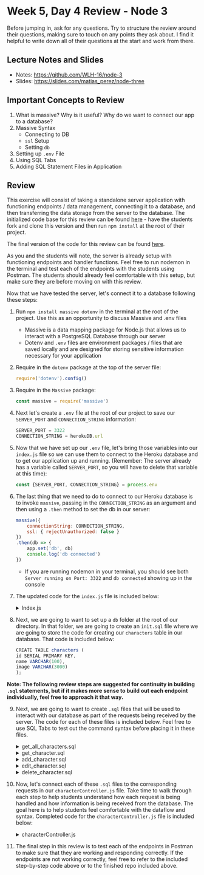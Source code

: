 # Week 5, Day 4 Review - Node 3

Before jumping in, ask for any questions. Try to structure the review around their questions, making sure to touch on any points they ask about. I find it helpful to write down all of their questions at the start and work from there.

## Lecture Notes and Slides

- Notes: https://github.com/WLH-16/node-3
- Slides: https://slides.com/matias_perez/node-three

## Important Concepts to Review

1. What is massive? Why is it useful? Why do we want to connect our app to a database?
2. Massive Syntax
   - Connecting to DB
   - `ssl` Setup
   - Setting `db`
3. Setting up `.env` File
4. Using SQL Tabs
5. Adding SQL Statement Files in Application

## Review

This exercise will consist of taking a standalone server application with functioning endpoints / data management, connecting it to a database, and then transferring the data storage from the server to the database. The initialized code base for this review can be found [here](https://github.com/LucasSchaat/node3-massive-morning-review) - have the students fork and clone this version and then run `npm install` at the root of their project. 

The final version of the code for this review can be found [here](https://github.com/LucasSchaat/node3-massive-morning-review-solved).

As you and the students will note, the server is already setup with functioning endpoints and handler functions. Feel free to run nodemon in the terminal and test each of the endpoints with the students using Postman. The students should already feel comfortable with this setup, but make sure they are before moving on with this review.

Now that we have tested the server, let's connect it to a database following these steps:

1. Run `npm install massive dotenv` in the terminal at the root of the project. Use this as an opportunity to discuss Massive and .env files
    - Massive is a data mapping package for Node.js that allows us to interact with a PostgreSQL Database through our server
    - Dotenv and `.env` files are environment packages / files that are saved locally and are designed for storing sensitive information necessary for your application
        
2. Require in the `dotenv` package at the top of the server file:
    
    ```js
    require('dotenv').config()
    ```

3. Require in the `Massive` package:

    ```js
    const massive = require('massive')
    ```

4. Next let's create a `.env` file at the root of our project to save our `SERVER_PORT` and `CONNECTION_STRING` information:

    ```js
    SERVER_PORT = 3322
    CONNECTION_STRING = herokuDB.url
    ```

5. Now that we have set up our `.env` file, let's bring those variables into our `index.js` file so we can use them to connect to the Heroku database and to get our application up and running. (Remember: The server already has a variable called `SERVER_PORT`, so you will have to delete that variable at this time):

    ```js
    const {SERVER_PORT, CONNECTION_STRING} = process.env
    ```

6. The last thing that we need to do to connect to our Heroku database is to invoke `massive`, passing in the `CONNECTION_STRING` as an argument and then using a `.then` method to set the db in our server:

    ```js
    massive({
        connectionString: CONNECTION_STRING,
        ssl: { rejectUnauthorized: false }
    })
    .then(db => {
        app.set('db', db)
        console.log('db connected')
    })
    ```

    - If you are running nodemon in your terminal, you should see both `Server running on Port: 3322` and `db connected` showing up in the console

7. The updated code for the `index.js` file is included below:

    <details>
    <summary>Index.js</summary>
     

    ```js
    require('dotenv').config()
    const express = require("express")
    const cors = require("cors")
    const massive = require('massive')
    const cc = require("./controllers/characterController")
    const {SERVER_PORT, CONNECTION_STRING} = process.env

    const app = express()

    app.use(cors())
    app.use(express.json())

    massive({
        connectionString: CONNECTION_STRING,
        ssl: { rejectUnauthorized: false }
    }).then(db => {
        app.set("db", db);
        console.log("db connected");
    })

    app.get('/api/characters', cc.getAllCharacters)
    app.get('/api/character/:id', cc.getCharacter)
    app.post('/api/characters', cc.addCharacter)
    app.put('/api/characters/:id', cc.editCharacter)
    app.delete('/api/characters/:id', cc.deleteCharacter)

    app.listen(SERVER_PORT, () => console.log(`Server listening on Port: ${SERVER_PORT}`))
    ```
    </details>

8. Next, we are going to want to set up a `db` folder at the root of our directory. In that folder, we are going to create an `init.sql` file where we are going to store the code for creating our `characters` table in our database. That code is included below:

    ```js
    CREATE TABLE characters (
    id SERIAL PRIMARY KEY,
    name VARCHAR(100),
    image VARCHAR(3000)
    );
    ```

<strong>Note: The following review steps are suggested for continuity in building `.sql` statements, but if it makes more sense to build out each endpoint individually, feel free to approach it that way.</strong>

9. Next, we are going to want to create `.sql` files that will be used to interact with our database as part of the requests being received by the server. The code for each of these files is included below. Feel free to use SQL Tabs to test out the command syntax before placing it in these files.

    <details>
    <summary>get_all_characters.sql</summary>
    
    ```js
    SELECT *
    FROM characters;
    ```
    </details>

    <details>
    <summary>get_character.sql</summary>
    
    ```js
    SELECT *
    FROM characters
    WHERE id = $1;
    ```
    </details>

    <details>
    <summary>add_character.sql</summary>
    
    ```js
    INSERT INTO characters (name, image)
    VALUES (${name}, ${image})
    RETURNING *;
    ```
    </details>

    <details>
    <summary>edit_character.sql</summary>
    
    ```js
    UPDATE characters
    SET name = $2,
        image = $3
    WHERE id = $1
    RETURNING *;
    ```
    </details>

    <details>
    <summary>delete_character.sql</summary>
    
    ```js
    DELETE FROM characters
    WHERE id = $1;
    ```
    </details>

10. Now, let's connect each of these `.sql` files to the corresponding requests in our `characterController.js` file. Take time to walk through each step to help students understand how each request is being handled and how information is being received from the database. The goal here is to help students feel comfortable with the dataflow and syntax. Completed code for the `characterController.js` file is included below:
    <details>
    <summary>characterController.js</summary>
     

    ```js
    module.exports = {
        getAllCharacters: (req, res) => {
            const db = req.app.get('db')
            db.get_all_characters()
            .then(characters => res.status(200).send(characters))
            .catch(err => res.status(500).send(err))
        },
        getCharacter: (req, res) => {
            const {id} = req.params
            const db = req.app.get('db')
            db.get_character(id)
            .then(character => res.status(200).send(character))
            .catch(err => res.status(500).send(err))
        },
        addCharacter: (req, res) => {
            const character = {...req.body}
            const db = req.app.get('db')
            db.add_character(character)
            .then(character => res.status(200).send(character))
            .catch(err => res.status(500).send(err))
        },
        editCharacter: (req, res) => {
            const {id} = req.params
            const {name, image} = req.body
            const db = req.app.get('db')
            db.edit_character(id, name, image)
            .then(character => res.status(200).send(character))
            .catch(err => res.status(500).send(err))
        },
        deleteCharacter: (req, res) => {
            const {id} = req.params
            const db = req.app.get('db')
            db.delete_character(id)
            .then(() => res.sendStatus(200))
            .catch(err => res.status(500).send(err))
        }
    }
    ```
    </details>

11. The final step in this review is to test each of the endpoints in Postman to make sure that they are working and responding correctly. If the endpoints are not working correctly, feel free to refer to the included step-by-step code above or to the finished repo included above.
